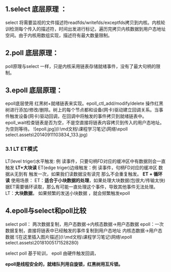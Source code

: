 ## 1.select 底层原理 ：
select 将需要监视的文件描述符readfds/writefds/exceptfds拷贝到内核。内核轮训检测每个传入的描述符，时间出发进行标记，遍历完拷贝内核数据到用户态地址空间。由于内核用数组实现，描述符有最大数量限制。

## 2.poll 底层原理：
poll原理与select 一样，只是内核采用链表存储就绪事件，没有了最大句柄的限制。

## 3.epoll 底层原理：
epoll底层使用 红黑树+就绪链表来实现。epoll_ctl_add/modify/delete 操作红黑树进行添加/修改/删除。树上的每个节点都和设备(网卡)驱动建立回调关系。当事件触发设备(网卡)驱动回调，在回调中将触发的事件拷贝到就绪链表中。 epoll_wait检查链表是否为空，不是空直接将链表内容拷贝到传入的用户态地址。为空则等待。
![epoll.jpg](I:\md文档\课程学习笔记\网络\epoll select.assets\20140911103834_133.jpg)

### 3.1 LT ET模式
LT(level triger)水平触发: 例 读事件，只要句柄FD对应的缓冲区中有数据则会一直触发    **LT+大块读**
ET(edge triger)边缘触发：例 读事件，句柄FD对应的缓冲区 数据从无到有 触发一次，如果我们读数据没有读完 那么不会重复触发。 **ET + 循环读**
使用场景：
ET：**适合于小块数据的处理**，如果处理大块数据(包很大/传输太快)据ET需要循环读取，那么有可能一直处理这个事件，导致其他事件无法处理。
LT：**大块数据**， 如果频繁的发送小块数据 ，就会频繁触发epoll

## 4.epoll与select和poll比较
select poll： 两次数据复制，用户态数据->内核态数据->用户态数据
epoll：一次数据复制，直接将链表中已经触发的事件复制到用户态地址  内核态数据->用户态数据
![在这里插入图片描述](I:\md文档\课程学习笔记\网络\epoll select.assets\20181005171528280)

select poll 基于轮训，
epoll 由硬件触发回调，

**epoll是线程安全的，就绪队列用自旋锁，红黑树用互斥锁。**






